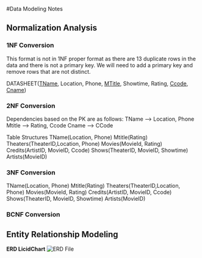 #Data Modeling Notes

## Normalization Analysis

### 1NF Conversion
  This format is not in 1NF proper format as there are 13 duplicate rows in the data and there is not a primary key. We will need to add a primary key and remove rows that are not distinct.

  DATASHEET(<u>TName</u>, Location, Phone, <U>MTitle</u>, Showtime, Rating, <u>Ccode</u>, <u>Cname</u>)

### 2NF Conversion
Dependencies based on the PK are as follows:
  TName --> Location, Phone
  Mtitle --> Rating, Ccode
  Cname --> CCode

 Table Structures
TName(Location, Phone)
Mtitle(Rating)
Theaters(TheaterID,Location, Phone)
Movies(MovieId, Rating)
Credits(ArtistID, MovieID, Ccode)
Shows(TheaterID, MovieID, Showtime)
Artists(MovieID)

### 3NF Conversion
TName(Location, Phone)
Mtitle(Rating)
Theaters(TheaterID,Location, Phone)
Movies(MovieId, Rating)
Credits(ArtistID, MovieID, Ccode)
Shows(TheaterID, MovieID, Showtime)
Artists(MovieID)

### BCNF Conversion

## Entity Relationship Modeling

**ERD LicidChart**
![ERD File](img/MoviesTonightERD)
